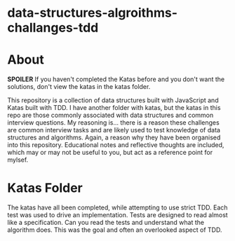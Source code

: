# data-structures-algroithms-challanges-tdd

# About
**SPOILER**
If you haven't completed the Katas before and you don't want the solutions, don't view the katas in the katas folder.

This repository is a collection of data structures built with JavaScript and Katas built with TDD. I have another folder with katas, but the katas in this repo are those commonly associated with data structures and common interview questions. My reasoning is... there is a reason these challenges are common interview tasks and are likely used to test knowledge of data structures and algorithms. Again, a reason why they have been organised into this repository. Educational notes and reflective thoughts are included, which may or may not be useful to you, but act as a reference point for mylsef. 

# Katas Folder
The katas have all been completed, while attempting to use strict TDD. Each test was used to drive an implementation. Tests are designed to read almost like a specification. Can you read the tests and understand what the algorithm does. This was the goal and often an overlooked aspect of TDD. 

